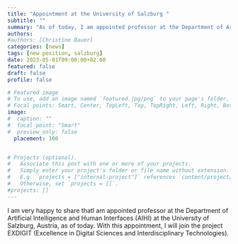 ```yaml
---
title: "Appointment at the University of Salzburg "
subtitle: ""
summary: "As of today, I am appointed professor at the Department of Artificial Intelligence and Human Interfaces (AIHI) at the University of Salzburg, Austria."
authors: 
#authors: [Christine Bauer]
categories: [news]
tags: [new position, salzburg]
date: 2023-05-01T09:00:00+02:00
featured: false
draft: false
profile: false

# Featured image
# To use, add an image named `featured.jpg/png` to your page's folder.
# Focal points: Smart, Center, TopLeft, Top, TopRight, Left, Right, BottomLeft, Bottom, BottomRight.
image:
#  caption: ""
#  focal_point: "Smart"
#  preview_only: false
  placement: 300


# Projects (optional).
#   Associate this post with one or more of your projects.
#   Simply enter your project's folder or file name without extension.
#   E.g. `projects = ["internal-project"]` references `content/project/deep-learning/index.md`.
#   Otherwise, set `projects = []`.
#projects: []
---
```


I am very happy to share thatI am appointed professor at the Department of Artificial Intelligence and Human Interfaces (AIHI) at the University of Salzburg, Austria, as of today.
With this appointment, I will join the project EXDIGIT (Excellence in Digital Sciences and Interdisciplinary Technologies).